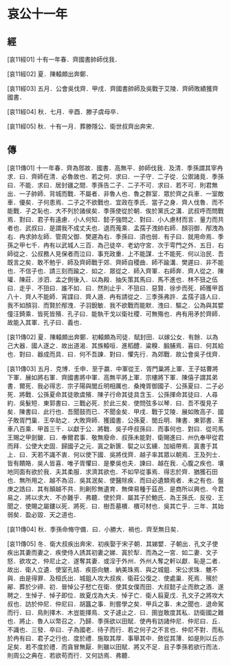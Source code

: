 # 哀公十一年

## 經 <a name="12Ai11Jing"></a>

<a name="12Ai11Jing01">[哀11經01]</a> 十有一年春．齊國書帥師伐我．

<a name="12Ai11Jing02">[哀11經02]</a> 夏．陳轅頗出奔鄭．

<a name="12Ai11Jing03">[哀11經03]</a> 五月．公會吳伐齊．甲戌．齊國書帥師及吳戰于艾陵．齊師敗績獲齊國書．

<a name="12Ai11Jing04">[哀11經04]</a> 秋．七月．辛酉．滕子虞母卒．

<a name="12Ai11Jing05">[哀11經05]</a> 秋．十有一月．葬滕隱公．衛世叔齊出奔宋．

## 傳 <a name="12Ai11Zhuan"></a>

<a name="12Ai11Zhuan01">[哀11傳01]</a> 十一年春．齊為鄎故．國書．高無平．帥師伐我．及清．季孫謂其宰冉求．曰．齊師在清．必魯故也．若之何．求曰．一子守．二子從．公禦諸竟．季孫曰．不能．求曰．居封疆之間．季孫告二子．二子不可．求曰．若不可．則君無出．一子帥師．背城而戰．不屬者．非魯人也．魯之群室．眾於齊之兵車．一室敵車．優矣．子何患焉．二子之不欲戰也．宜政在季氏．當子之身．齊人伐魯．而不能戰．子之恥也．大不列於諸侯矣．季孫使從於朝．俟於黨氏之溝．武叔呼而問戰焉．對曰．君子有遠慮．小人何知．懿子強問之．對曰．小人慮材而言．量力而共者也．武叔曰．是謂我不成丈夫也．退而蒐乘．孟孺子洩帥右師．顏羽御．邴洩為右．冉求帥左師．管周父御．樊遲為右．季孫曰．須也弱．有子曰．就用命焉．季孫之甲七千．冉有以武城人三百．為己徒卒．老幼守宮．次于雩門之外．五日．右師從之．公叔務人見保者而泣曰．事充政重．上不能謀．士不能死．何以治民．吾既言之矣．敢不勉乎．師及齊師戰于郊．齊師自稷曲．師不踰溝．樊遲曰．非不能也．不信子也．請三刻而踰之．如之．眾從之．師入齊軍．右師奔．齊人從之．陳瓘．陳莊．涉泗．孟之側後入．以為殿．抽矢策其馬曰．馬不進也．林不狃之伍曰．走乎．不狃曰．誰不如．曰．然則止乎．不狃曰．惡賢．徐步而死．師獲甲首八十．齊人不能師．宵諜曰．齊人遁．冉有請從之．三季孫弗許．孟孺子語人曰．我不如顏羽．而賢於邴洩．子羽銳敏．我不欲戰而能默．洩曰．驅之．公為與其嬖僮汪錡乘．皆死皆殯．孔子曰．能執干戈以衛社稷．可無殤也．冉有用矛於齊師．故能入其軍．孔子曰．義也．

<a name="12Ai11Zhuan02">[哀11傳02]</a> 夏．陳轅頗出奔鄭．初轅頗為司徒．賦封田．以嫁公女．有餘．以為己大器．國人逐之．故出道渴．其族轅咺．進稻醴．粱糗．腶脯焉．喜曰．何其給也．對曰．器成而具．曰．何不吾諫．對曰．懼先行．為郊戰．故公會吳子伐齊．

<a name="12Ai11Zhuan03">[哀11傳03]</a> 五月．克博．壬申．至于嬴．中軍從王．胥門巢將上軍．王子姑曹將下軍．展如將右軍．齊國書將中軍．高無平將上軍．宗樓將下軍．陳僖子謂其弟書．爾死．我必得志．宗子陽與閭丘明相厲也．桑掩胥御國子．公孫夏曰．二子必死．將戰．公孫夏命其徒歌虞殯．陳子行命其徒具含玉．公孫揮命其徒曰．人尋約．吳髮短．東郭書曰．三戰必死．於此三矣．使問弦多以琴．曰．吾不復見子矣．陳書曰．此行也．吾聞鼓而已．不聞金矣．甲戌．戰于艾陵．展如敗高子．國子敗胥門巢．王卒助之．大敗齊師．獲國書．公孫夏．閭丘明．陳書．東郭書．革車八百乘．甲首三千．以獻于公．將戰．吳子呼叔孫曰．而事何也．對曰．從司馬王賜之甲劍鈹．曰．奉爾君事．敬無廢命．叔孫未能對．衛賜進曰．州仇奉甲從君而拜．公使大史固．歸國子之元．寘之新篋．褽之以玄纁．加組帶焉．寘書于其上．曰．天若不識不衷．何以使下國．吳將伐齊．越子率其眾以朝焉．王及列士．皆有饋賂．吳人皆喜．唯子胥懼曰．是豢吳也夫．諫曰．越在我．心腹之疾也．壤地同面有欲於我．夫其柔服．求濟其欲也．不如早從事焉．得志於齊．猶獲石田也．無所用之．越不為沼．吳其泯矣．使醫除疾．而曰必遺類焉者．未之有也．盤庚之誥曰．其有顛越不共．則劓殄無遺育．無俾易種于茲邑．是商所以興也．今君易之．將以求大．不亦難乎．弗聽．使於齊．屬其子於鮑氏．為王孫氏．反役．王聞之．使賜之屬鏤以死．將死．曰．樹吾墓檟．檟可材也．吳其亡乎．三年．其始弱矣．盈必毀．天之道也．

<a name="12Ai11Zhuan04">[哀11傳04]</a> 秋．季孫命脩守備．曰．小勝大．禍也．齊至無日矣．

<a name="12Ai11Zhuan05">[哀11傳05]</a> 冬．衛大叔疾出奔宋．初疾娶于宋子朝．其娣嬖．子朝出．孔文子使疾出其妻而妻之．疾使侍人誘其初妻之娣．寘於犁．而為之一宮．如二妻．文子怒．欲攻之．仲尼止之．遂奪其妻．或淫于外州．外州人奪之軒以獻．恥是二者．故出．衛人立遺．使室孔姞．疾臣向魋．納美珠焉．與之城鉏．宋公求珠．魋不與．由是得罪．及桓氏出．城鉏人攻大叔疾．衛莊公復之．使處巢．死焉．殯於鄖．葬於少禘．初．晉悼公子憖亡在衛．使其女僕而田．大叔懿子止而飲之酒．遂聘之．生悼子．悼子即位．故夏戊為大夫．悼子亡．衛人翦夏戊．孔文子之將攻大叔也．訪於仲尼．仲尼曰．胡簋之事．則嘗學之矣．甲兵之事．未之聞也．退命駕而行．曰．鳥則擇木．木豈能擇鳥．文子遽止之．曰．圉豈敢度其私．訪衛國之難也．將止．魯人以幣召之．乃歸．季孫欲以田賦．使冉有訪諸仲尼．仲尼曰．丘．不識也．三發．卒曰．子為國老．待子而行．若之何子之不言也．仲尼不對．而私於冉有曰．君子之行也．度於禮．施取其厚．事舉其中．斂從其薄．如是則以丘亦足矣．若不度於禮．而貪冒無厭．則雖以田賦．將又不足．且子季孫若欲行而法．則周公之典在．若欲苟而行．又何訪焉．弗聽．


